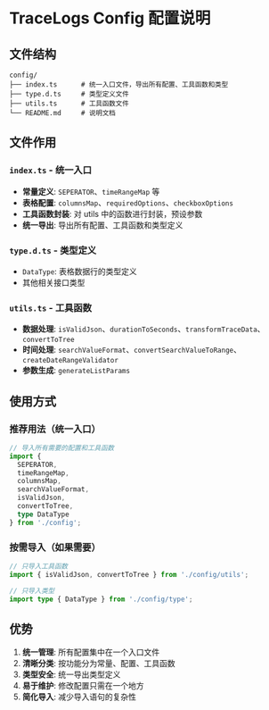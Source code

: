 # TraceLogs Config 配置说明

## 文件结构

```
config/
├── index.ts      # 统一入口文件，导出所有配置、工具函数和类型
├── type.d.ts     # 类型定义文件
├── utils.ts      # 工具函数文件
└── README.md     # 说明文档
```

## 文件作用

### `index.ts` - 统一入口
- **常量定义**: `SEPERATOR`、`timeRangeMap` 等
- **表格配置**: `columnsMap`、`requiredOptions`、`checkboxOptions`
- **工具函数封装**: 对 utils 中的函数进行封装，预设参数
- **统一导出**: 导出所有配置、工具函数和类型定义

### `type.d.ts` - 类型定义
- `DataType`: 表格数据行的类型定义
- 其他相关接口类型

### `utils.ts` - 工具函数
- **数据处理**: `isValidJson`、`durationToSeconds`、`transformTraceData`、`convertToTree`
- **时间处理**: `searchValueFormat`、`convertSearchValueToRange`、`createDateRangeValidator`
- **参数生成**: `generateListParams`

## 使用方式

### 推荐用法（统一入口）
```typescript
// 导入所有需要的配置和工具函数
import { 
  SEPERATOR, 
  timeRangeMap, 
  columnsMap,
  searchValueFormat,
  isValidJson,
  convertToTree,
  type DataType
} from './config';
```

### 按需导入（如果需要）
```typescript
// 只导入工具函数
import { isValidJson, convertToTree } from './config/utils';

// 只导入类型
import type { DataType } from './config/type';
```

## 优势

1. **统一管理**: 所有配置集中在一个入口文件
2. **清晰分类**: 按功能分为常量、配置、工具函数
3. **类型安全**: 统一导出类型定义
4. **易于维护**: 修改配置只需在一个地方
5. **简化导入**: 减少导入语句的复杂性 